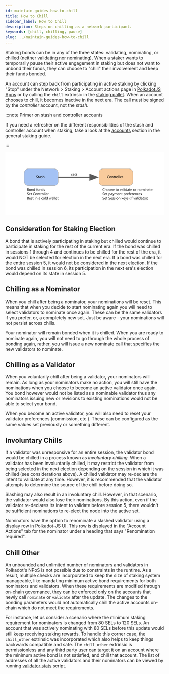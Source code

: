 ```yaml
---
id: maintain-guides-how-to-chill
title: How to Chill
sidebar_label: How to Chill
description: Steps on chilling as a network participant.
keywords: [chill, chilling, pause]
slug: ../maintain-guides-how-to-chill
---
```


Staking bonds can be in any of the three states: validating, nominating, or chilled (neither validating nor nominating).  When a staker wants to temporarily pause their active engagement in staking but does not want to unbond their funds, they can choose to "chill" their involvement and keep their funds bonded.

An account can step back from participating in active staking by clicking "Stop" under the Network >
Staking > Account actions page in [PolkadotJS Apps](https://polkadot.js.org/apps) or by calling the
`chill` extrinsic in the [staking pallet][chill extrinsic]. When an account chooses to chill, it
becomes inactive in the next era. The call must be signed by the _controller_ account, not the
_stash_.

:::note Primer on stash and controller accounts

If you need a refresher on the different responsibilities of the stash and controller account when
staking, take a look at the [accounts][] section in the general staking guide.

:::

![staking](../assets/NPoS/staking-keys_stash_controller.png)
## Consideration for Staking Election

A bond that is actively participating in staking but chilled would continue to participate in staking for the rest of the current era.  If the bond was chilled in sessions 1 through 4 and continues to be chilled for the rest of the era, it would NOT be selected for election in the next era.  If a bond was chilled for the entire session 5, it would not be considered in the next election.  If the bond was chilled in session 6, its participation in the next era's election would depend on its state in session 5.

## Chilling as a Nominator

When you chill after being a nominator, your nominations will be reset. This means that when you decide to start nominating again you will need to select validators to nominate once again. These can be the same validators if you prefer, or, a completely new set. Just be aware - your nominations will not persist across chills.

Your nominator will remain bonded when it is chilled. When you are ready to nominate again, you will not need to go through the whole process of bonding again, rather, you will issue a new nominate call that specifies the new validators to nominate.

## Chilling as a Validator

When you voluntarily chill after being a validator, your nominators will remain.  As long as your nominators make no action, you will still have the nominations when you choose to become an active validator once again.  You bond however would not be listed as a nominable validator thus any nominators issuing new or revisions to existing nominations would not be able to select your bond.

When you become an active validator, you will also need to reset your validator preferences (commission, etc.). These can be configured as the same values set previously or something different.

## Involuntary Chills

If a validator was unresponsive for an entire session, the validator bond would be chilled in a process known as _involuntary chilling._ When a validator has been involuntarily chilled, it may restrict the validator from being selected in the next election depending on the session in which it was chilled (see considerations above).  A chilled validator may re-declare the intent to validate at any time. However, it is recommended that the validator attempts to determine the source of the chill before doing so.

Slashing may also result in an involuntary chill. However, in that scenario, the validator would also lose their nominations.  By this action, even if the validator re-declares its intent to validate before session 5, there wouldn't be sufficient nominations to re-elect the node into the active set.

Nominators have the option to renominate a slashed validator using a display row in Polkadot-JS UI. This row is displayed in the "Account Actions" tab for the nominator under a heading that says "Renomination required". 

## Chill Other

An unbounded and unlimited number of nominators and validators in Polkadot's NPoS is not possible due to constraints in the runtime. As a result, multiple checks are incorporated to keep the size of staking system manageable, like mandating minimum active bond requirements for both nominators and validators. When these requirements are modified through on-chain governance, they can be enforced only on the accounts that newly call `nominate` or `validate` after the update. The changes to the bonding parameters would not automatically chill the active accounts on-chain which do not meet the requirements.

For instance, let us consider a scenario where the minimum staking requirement for nominators is changed from 80 SELs to 120 SELs. An account that was actively nominating with 80 SELs before this update would still keep receiving staking rewards. To handle this corner case, the `chill_other` extrinsic was incorporated which also helps to keep things backwards compatible and safe. The `chill_other` extrinsic is permissionless and any third party user can target it on an account where the minimum active bond is not satisfied, and chill that account. The list of addresses of all the active validators and their nominators can be viewed by running [validator stats](https://github.com/w3f/validator-stats) script.

[chill extrinsic]:
  https://paritytech.github.io/substrate/master/pallet_staking/pallet/enum.Call.html#variant.chill
[accounts]: ../learn/learn-staking.md#accounts
